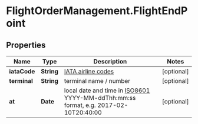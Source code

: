 # FlightOrderManagement.FlightEndPoint

## Properties

Name | Type | Description | Notes
------------ | ------------- | ------------- | -------------
**iataCode** | **String** | [IATA airline codes](http://www.iata.org/publications/Pages/code-search.aspx) | [optional] 
**terminal** | **String** | terminal name / number | [optional] 
**at** | **Date** | local date and time in [ISO8601](https://en.wikipedia.org/wiki/ISO_8601) YYYY-MM-ddThh:mm:ss format, e.g. 2017-02-10T20:40:00 | [optional] 


